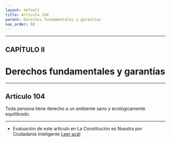 ```yaml
---
layout: default
title: Artículo 104
parent: Derechos fundamentales y garantías
nav_order: 88
---
```


---

## CAPÍTULO II
# Derechos fundamentales y garantías

---

## Artículo 104

Toda persona tiene derecho a un ambiente sano y ecológicamente equilibrado.

---
- Evaluación de este artículo en La Constitución es Nuestra por Ciudadanía Inteligente
<a target="_blank" href="https://laconstitucionesnuestra.cl/evaluaciones/verevaluaciones/63">Leer acá!</a>
